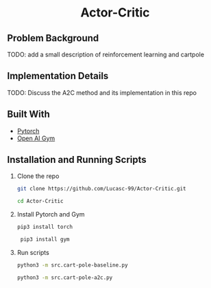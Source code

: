 
<h1 align="center">Actor-Critic</h1>

<!-- ABOUT THE PROJECT -->
## Problem Background
TODO: add a small description of reinforcement learning and cartpole

## Implementation Details
TODO: Discuss the A2C method and its implementation in this repo

## Built With

* [Pytorch](https://pytorch.org/)
* [Open AI Gym](https://gym.openai.com/)

<!-- Results -->


<!-- Usage -->

## Installation and Running Scripts

1. Clone the repo
   ```sh
   git clone https://github.com/Lucasc-99/Actor-Critic.git
   ```
   ```sh
   cd Actor-Critic
   ```
   
2. Install Pytorch and Gym
   ```sh
   pip3 install torch
   ```
   
   ```sh
    pip3 install gym
   ```
 
3. Run scripts
   ```sh
   python3 -m src.cart-pole-baseline.py
   ```
   ```sh
   python3 -m src.cart-pole-a2c.py
   ```

